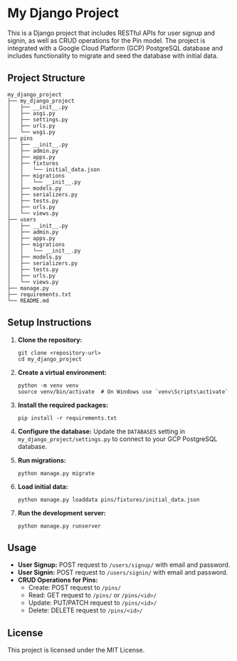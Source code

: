# My Django Project

This is a Django project that includes RESTful APIs for user signup and signin, as well as CRUD operations for the Pin model. The project is integrated with a Google Cloud Platform (GCP) PostgreSQL database and includes functionality to migrate and seed the database with initial data.

## Project Structure

```
my_django_project
├── my_django_project
│   ├── __init__.py
│   ├── asgi.py
│   ├── settings.py
│   ├── urls.py
│   └── wsgi.py
├── pins
│   ├── __init__.py
│   ├── admin.py
│   ├── apps.py
│   ├── fixtures
│   │   └── initial_data.json
│   ├── migrations
│   │   └── __init__.py
│   ├── models.py
│   ├── serializers.py
│   ├── tests.py
│   ├── urls.py
│   └── views.py
├── users
│   ├── __init__.py
│   ├── admin.py
│   ├── apps.py
│   ├── migrations
│   │   └── __init__.py
│   ├── models.py
│   ├── serializers.py
│   ├── tests.py
│   ├── urls.py
│   └── views.py
├── manage.py
├── requirements.txt
└── README.md
```

## Setup Instructions

1. **Clone the repository:**
   ```
   git clone <repository-url>
   cd my_django_project
   ```

2. **Create a virtual environment:**
   ```
   python -m venv venv
   source venv/bin/activate  # On Windows use `venv\Scripts\activate`
   ```

3. **Install the required packages:**
   ```
   pip install -r requirements.txt
   ```

4. **Configure the database:**
   Update the `DATABASES` setting in `my_django_project/settings.py` to connect to your GCP PostgreSQL database.

5. **Run migrations:**
   ```
   python manage.py migrate
   ```

6. **Load initial data:**
   ```
   python manage.py loaddata pins/fixtures/initial_data.json
   ```

7. **Run the development server:**
   ```
   python manage.py runserver
   ```

## Usage

- **User Signup:** POST request to `/users/signup/` with email and password.
- **User Signin:** POST request to `/users/signin/` with email and password.
- **CRUD Operations for Pins:**
  - Create: POST request to `/pins/`
  - Read: GET request to `/pins/` or `/pins/<id>/`
  - Update: PUT/PATCH request to `/pins/<id>/`
  - Delete: DELETE request to `/pins/<id>/`

## License

This project is licensed under the MIT License.